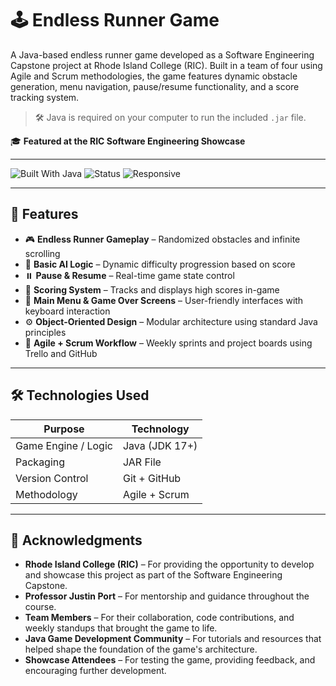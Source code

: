 # 🕹️ Endless Runner Game

A Java-based endless runner game developed as a Software Engineering Capstone project at Rhode Island College (RIC). Built in a team of four using Agile and Scrum methodologies, the game features dynamic obstacle generation, menu navigation, pause/resume functionality, and a score tracking system.

> 🛠 Java is required on your computer to run the included `.jar` file.

🎓 **Featured at the RIC Software Engineering Showcase**

---

![Built With Java](https://img.shields.io/badge/Built%20With-Java-red)
![Status](https://img.shields.io/badge/Playable-Yes-success)
![Responsive](https://img.shields.io/badge/Cross--Platform-Yes-blue)

---

## 🚀 Features

- 🎮 **Endless Runner Gameplay** – Randomized obstacles and infinite scrolling
- 🧠 **Basic AI Logic** – Dynamic difficulty progression based on score
- ⏸️ **Pause & Resume** – Real-time game state control
- 🏁 **Scoring System** – Tracks and displays high scores in-game
- 📜 **Main Menu & Game Over Screens** – User-friendly interfaces with keyboard interaction
- ⚙️ **Object-Oriented Design** – Modular architecture using standard Java principles
- 📅 **Agile + Scrum Workflow** – Weekly sprints and project boards using Trello and GitHub

---

## 🛠️ Technologies Used

| Purpose            | Technology        |
|--------------------|-------------------|
| Game Engine / Logic| Java (JDK 17+)    |
| Packaging          | JAR File          |
| Version Control    | Git + GitHub      |
| Methodology        | Agile + Scrum     |

---

## 🙌 Acknowledgments

- **Rhode Island College (RIC)** – For providing the opportunity to develop and showcase this project as part of the Software Engineering Capstone.
- **Professor Justin Port** – For mentorship and guidance throughout the course.
- **Team Members** – For their collaboration, code contributions, and weekly standups that brought the game to life.
- **Java Game Development Community** – For tutorials and resources that helped shape the foundation of the game's architecture.
- **Showcase Attendees** – For testing the game, providing feedback, and encouraging further development.
